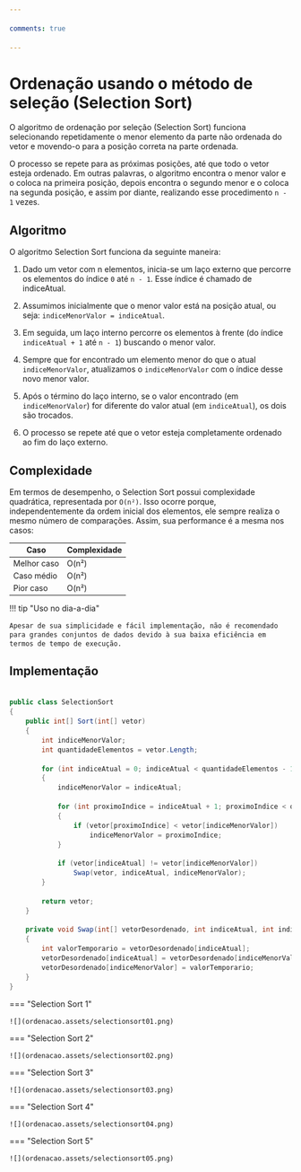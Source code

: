 ```yaml
---

comments: true

---
```


# **Ordenação usando o método de seleção (Selection Sort)**

O algoritmo de ordenação por seleção (Selection Sort) funciona selecionando repetidamente o menor elemento da parte não ordenada do vetor e movendo-o para a posição correta na parte ordenada.

O processo se repete para as próximas posições, até que todo o vetor esteja ordenado. Em outras palavras, o algoritmo encontra o menor valor e o coloca na primeira posição, depois encontra o segundo menor e o coloca na segunda posição, e assim por diante, realizando esse procedimento `n - 1` vezes.

## **Algoritmo**

O algoritmo Selection Sort funciona da seguinte maneira:

1. Dado um vetor com n elementos, inicia-se um laço externo que percorre os elementos do índice `0` até `n - 1`. Esse índice é chamado de indiceAtual.

2. Assumimos inicialmente que o menor valor está na posição atual, ou seja: `indiceMenorValor = indiceAtual`.

3. Em seguida, um laço interno percorre os elementos à frente (do índice `indiceAtual + 1` até `n - 1`) buscando o menor valor.

4. Sempre que for encontrado um elemento menor do que o atual `indiceMenorValor`, atualizamos o `indiceMenorValor` com o índice desse novo menor valor.

5. Após o término do laço interno, se o valor encontrado (em `indiceMenorValor`) for diferente do valor atual (em `indiceAtual`), os dois são trocados.

6. O processo se repete até que o vetor esteja completamente ordenado ao fim do laço externo.

## **Complexidade**

Em termos de desempenho, o Selection Sort possui complexidade quadrática, representada por `O(n²)`. Isso ocorre porque, independentemente da ordem inicial dos elementos, ele sempre realiza o mesmo número de comparações. Assim, sua performance é a mesma nos casos:

| Caso         | Complexidade |
|--------------|--------------|
| Melhor caso  | O(n²)        |
| Caso médio   | O(n²)        |
| Pior caso    | O(n²)        |

!!! tip "Uso no dia-a-dia"

    Apesar de sua simplicidade e fácil implementação, não é recomendado para grandes conjuntos de dados devido à sua baixa eficiência em termos de tempo de execução.

## **Implementação**

```csharp

public class SelectionSort
{
    public int[] Sort(int[] vetor)
    {
        int indiceMenorValor;
        int quantidadeElementos = vetor.Length;

        for (int indiceAtual = 0; indiceAtual < quantidadeElementos - 1; indiceAtual++)
        {
            indiceMenorValor = indiceAtual;

            for (int proximoIndice = indiceAtual + 1; proximoIndice < quantidadeElementos; proximoIndice++)
            {
                if (vetor[proximoIndice] < vetor[indiceMenorValor])
                    indiceMenorValor = proximoIndice;
            }

            if (vetor[indiceAtual] != vetor[indiceMenorValor])
                Swap(vetor, indiceAtual, indiceMenorValor);
        }

        return vetor;
    }    

    private void Swap(int[] vetorDesordenado, int indiceAtual, int indiceMenorValor)
    {
        int valorTemporario = vetorDesordenado[indiceAtual];
        vetorDesordenado[indiceAtual] = vetorDesordenado[indiceMenorValor];
        vetorDesordenado[indiceMenorValor] = valorTemporario;
    }
}

```

=== "Selection Sort 1"

    ![](ordenacao.assets/selectionsort01.png)

=== "Selection Sort 2"

    ![](ordenacao.assets/selectionsort02.png)

=== "Selection Sort 3"

    ![](ordenacao.assets/selectionsort03.png)

=== "Selection Sort 4"

    ![](ordenacao.assets/selectionsort04.png)

=== "Selection Sort 5"

    ![](ordenacao.assets/selectionsort05.png)